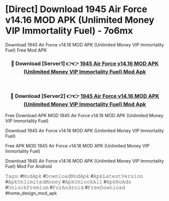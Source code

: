 # [Direct] Download 1945 Air Force v14.16 MOD APK (Unlimited Money VIP Immortality Fuel) - 7o6mx
Download 1945 Air Force v14.16 MOD APK (Unlimited Money VIP Immortality Fuel) Free Mod APK

<div align="center">
<h3>🔴 Download [Server1] 👉👉 <a href="https://apk-comot.site?title=1945_Air_Force_v14.16_MOD_APK_(Unlimited_Money_VIP_Immortality_Fuel)">1945 Air Force v14.16 MOD APK (Unlimited Money VIP Immortality Fuel) Mod Apk</a></h3><br>

<h3>🔴 Download [Server2] 👉👉 <a href="https://apk-comot.site?title=1945_Air_Force_v14.16_MOD_APK_(Unlimited_Money_VIP_Immortality_Fuel)">1945 Air Force v14.16 MOD APK (Unlimited Money VIP Immortality Fuel) Mod Apk</a></h3>
</div>


Free Download APK MOD 1945 Air Force v14.16 MOD APK (Unlimited Money VIP Immortality Fuel)

Download 1945 Air Force v14.16 MOD APK (Unlimited Money VIP Immortality Fuel) 

Free APK MOD 1945 Air Force v14.16 MOD APK (Unlimited Money VIP Immortality Fuel) 

Download 1945 Air Force v14.16 MOD APK (Unlimited Money VIP Immortality Fuel) Mod For Android

𝚃𝚊𝚐𝚜: #𝙼𝚘𝚍𝙰𝚙𝚔 #𝙳𝚘𝚠𝚗𝚕𝚘𝚊𝚍𝙼𝚘𝚍𝙰𝚙𝚔 #𝙰𝚙𝚔𝙻𝚊𝚝𝚎𝚜𝚝𝚅𝚎𝚛𝚜𝚒𝚘𝚗 #𝙰𝚙𝚔𝚄𝚗𝚕𝚒𝚖𝚒𝚝𝚎𝚍𝙼𝚘𝚗𝚎𝚢 #𝙰𝚙𝚔𝚄𝚗𝚕𝚘𝚌𝚔𝙰𝚕𝚕 #𝙰𝚙𝚔𝙽𝚘𝙰𝚍𝚜 #𝚄𝚗𝚕𝚘𝚌𝚔𝙿𝚛𝚎𝚖𝚒𝚞𝚖 #𝙵𝚘𝚛𝙰𝚗𝚍𝚛𝚘𝚒𝚍 #𝙵𝚛𝚎𝚎𝙳𝚘𝚠𝚗𝚕𝚘𝚊𝚍 #home_design_mod_apk